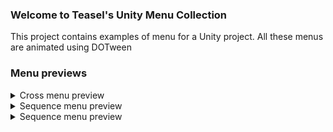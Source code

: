 ### Welcome to Teasel's Unity Menu Collection
This project contains examples of menu for a Unity project. All these menus are animated using DOTween

### Menu previews

<details>
  <summary>Cross menu preview</summary>
  
  ![Cross menu preview](https://i.imgur.com/cIGONIY.gif)
</details>

<details>
  <summary>Sequence menu preview</summary>
  
  ![Sequence menu preview](https://i.imgur.com/nLMP4Mc.gif)
</details>

<details>
  <summary>Sequence menu preview</summary>
  
  ![Sliding menu preview](https://i.imgur.com/jMYCGQi.gif)
</details>

